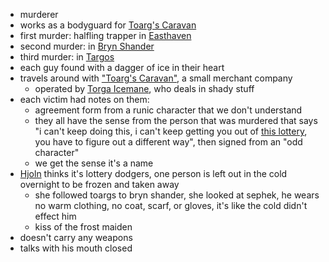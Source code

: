 - murderer
- works as a bodyguard for [Toarg's Caravan](/pages/toargs-caravan)
- first murder: halfling trapper in [Easthaven](/pages/easthaven)
- second murder: in [Bryn Shander](/pages/bryn-shander)
- third murder: in [Targos](/pages/targos)
- each guy found with a dagger of ice in their heart
- travels around with ["Toarg's Caravan"](#toargs-caravan), a small merchant company
    - operated by [Torga Icemane](torga-icemane), who deals in shady stuff
- each victim had notes on them:
    - agreement form from a runic character that we don't understand
    - they all have the sense from the person that was murdered that says "i can't keep doing this, i can't keep getting you out of [this lottery](/pages/the-lottery), you have to figure out a different way", then signed from an "odd character"
    - we get the sense it's a name
- [Hjoln](/pages/hjoln) thinks it's lottery dodgers, one person is left out in the cold overnight to be frozen and taken away
    - she followed toargs to bryn shander, she looked at sephek, he wears no warm clothing, no coat, scarf, or gloves, it's like the cold didn't effect him
    - kiss of the frost maiden
- doesn't carry any weapons
- talks with his mouth closed

